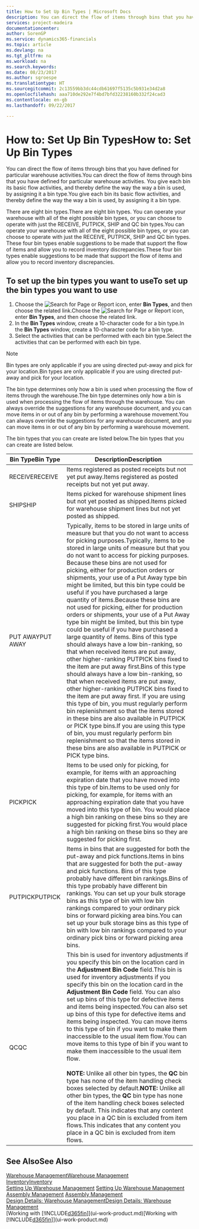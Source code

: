 ```yaml
---
title: How to Set Up Bin Types | Microsoft Docs
description: You can direct the flow of items through bins that you have defined for particular warehouse activities. You give each bin its basic flow activities, and thereby define the way the way a bin is used, by assigning it a bin type.
services: project-madeira
documentationcenter: 
author: SorenGP
ms.service: dynamics365-financials
ms.topic: article
ms.devlang: na
ms.tgt_pltfrm: na
ms.workload: na
ms.search.keywords: 
ms.date: 08/23/2017
ms.author: sgroespe
ms.translationtype: HT
ms.sourcegitcommit: 2c13559bb3dc44cdb61697f5135c5b931e34d2a8
ms.openlocfilehash: aaa710de292e7f4bd7bfd32238160b332f24cad3
ms.contentlocale: en-gb
ms.lasthandoff: 09/22/2017

---
```

# <a name="how-to-set-up-bin-types"></a><span data-ttu-id="c4838-104">How to: Set Up Bin Types</span><span class="sxs-lookup"><span data-stu-id="c4838-104">How to: Set Up Bin Types</span></span>
<span data-ttu-id="c4838-105">You can direct the flow of items through bins that you have defined for particular warehouse activities.</span><span class="sxs-lookup"><span data-stu-id="c4838-105">You can direct the flow of items through bins that you have defined for particular warehouse activities.</span></span> <span data-ttu-id="c4838-106">You give each bin its basic flow activities, and thereby define the way the way a bin is used, by assigning it a bin type.</span><span class="sxs-lookup"><span data-stu-id="c4838-106">You give each bin its basic flow activities, and thereby define the way the way a bin is used, by assigning it a bin type.</span></span>  

<span data-ttu-id="c4838-107">There are eight bin types.</span><span class="sxs-lookup"><span data-stu-id="c4838-107">There are eight bin types.</span></span> <span data-ttu-id="c4838-108">You can operate your warehouse with all of the eight possible bin types, or you can choose to operate with just the RECEIVE, PUTPICK, SHIP and QC bin types.</span><span class="sxs-lookup"><span data-stu-id="c4838-108">You can operate your warehouse with all of the eight possible bin types, or you can choose to operate with just the RECEIVE, PUTPICK, SHIP and QC bin types.</span></span> <span data-ttu-id="c4838-109">These four bin types enable suggestions to be made that support the flow of items and allow you to record inventory discrepancies.</span><span class="sxs-lookup"><span data-stu-id="c4838-109">These four bin types enable suggestions to be made that support the flow of items and allow you to record inventory discrepancies.</span></span>  

## <a name="to-set-up-the-bin-types-you-want-to-use"></a><span data-ttu-id="c4838-110">To set up the bin types you want to use</span><span class="sxs-lookup"><span data-stu-id="c4838-110">To set up the bin types you want to use</span></span>  
1.  <span data-ttu-id="c4838-111">Choose the ![Search for Page or Report](media/ui-search/search_small.png "Search for Page or Report icon") icon, enter **Bin Types**, and then choose the related link.</span><span class="sxs-lookup"><span data-stu-id="c4838-111">Choose the ![Search for Page or Report](media/ui-search/search_small.png "Search for Page or Report icon") icon, enter **Bin Types**, and then choose the related link.</span></span>  
2.  <span data-ttu-id="c4838-112">In the **Bin Types** window, create a 10-character code for a bin type.</span><span class="sxs-lookup"><span data-stu-id="c4838-112">In the **Bin Types** window, create a 10-character code for a bin type.</span></span>  
3.  <span data-ttu-id="c4838-113">Select the activities that can be performed with each bin type.</span><span class="sxs-lookup"><span data-stu-id="c4838-113">Select the activities that can be performed with each bin type.</span></span>  

> [!NOTE]  
>  <span data-ttu-id="c4838-114">Bin types are only applicable if you are using directed put-away and pick for your location.</span><span class="sxs-lookup"><span data-stu-id="c4838-114">Bin types are only applicable if you are using directed put-away and pick for your location.</span></span>  

<span data-ttu-id="c4838-115">The bin type determines only how a bin is used when processing the flow of items through the warehouse.</span><span class="sxs-lookup"><span data-stu-id="c4838-115">The bin type determines only how a bin is used when processing the flow of items through the warehouse.</span></span> <span data-ttu-id="c4838-116">You can always override the suggestions for any warehouse document, and you can move items in or out of any bin by performing a warehouse movement.</span><span class="sxs-lookup"><span data-stu-id="c4838-116">You can always override the suggestions for any warehouse document, and you can move items in or out of any bin by performing a warehouse movement.</span></span>  

<span data-ttu-id="c4838-117">The bin types that you can create are listed below.</span><span class="sxs-lookup"><span data-stu-id="c4838-117">The bin types that you can create are listed below.</span></span>  

|<span data-ttu-id="c4838-118">Bin Type</span><span class="sxs-lookup"><span data-stu-id="c4838-118">Bin Type</span></span>|<span data-ttu-id="c4838-119">Description</span><span class="sxs-lookup"><span data-stu-id="c4838-119">Description</span></span>|  
|------------------|---------------------------------------|  
|<span data-ttu-id="c4838-120">RECEIVE</span><span class="sxs-lookup"><span data-stu-id="c4838-120">RECEIVE</span></span>|<span data-ttu-id="c4838-121">Items registered as posted receipts but not yet put away.</span><span class="sxs-lookup"><span data-stu-id="c4838-121">Items registered as posted receipts but not yet put away.</span></span>|  
|<span data-ttu-id="c4838-122">SHIP</span><span class="sxs-lookup"><span data-stu-id="c4838-122">SHIP</span></span>|<span data-ttu-id="c4838-123">Items picked for warehouse shipment lines but not yet posted as shipped.</span><span class="sxs-lookup"><span data-stu-id="c4838-123">Items picked for warehouse shipment lines but not yet posted as shipped.</span></span>|  
|<span data-ttu-id="c4838-124">PUT AWAY</span><span class="sxs-lookup"><span data-stu-id="c4838-124">PUT AWAY</span></span>|<span data-ttu-id="c4838-125">Typically, items to be stored in large units of measure but that you do not want to access for picking purposes.</span><span class="sxs-lookup"><span data-stu-id="c4838-125">Typically, items to be stored in large units of measure but that you do not want to access for picking purposes.</span></span> <span data-ttu-id="c4838-126">Because these bins are not used for picking, either for production orders or shipments, your use of a Put Away type bin might be limited, but this bin type could be useful if you have purchased a large quantity of items.</span><span class="sxs-lookup"><span data-stu-id="c4838-126">Because these bins are not used for picking, either for production orders or shipments, your use of a Put Away type bin might be limited, but this bin type could be useful if you have purchased a large quantity of items.</span></span> <span data-ttu-id="c4838-127">Bins of this type should always have a low bin-ranking, so that when received items are put away, other higher-ranking PUTPICK bins fixed to the item are put away first.</span><span class="sxs-lookup"><span data-stu-id="c4838-127">Bins of this type should always have a low bin-ranking, so that when received items are put away, other higher-ranking PUTPICK bins fixed to the item are put away first.</span></span> <span data-ttu-id="c4838-128">If you are using this type of bin, you must regularly perform bin replenishment so that the items stored in these bins are also available in PUTPICK or PICK type bins.</span><span class="sxs-lookup"><span data-stu-id="c4838-128">If you are using this type of bin, you must regularly perform bin replenishment so that the items stored in these bins are also available in PUTPICK or PICK type bins.</span></span>|  
|<span data-ttu-id="c4838-129">PICK</span><span class="sxs-lookup"><span data-stu-id="c4838-129">PICK</span></span>|<span data-ttu-id="c4838-130">Items to be used only for picking, for example, for items with an approaching expiration date that you have moved into this type of bin.</span><span class="sxs-lookup"><span data-stu-id="c4838-130">Items to be used only for picking, for example, for items with an approaching expiration date that you have moved into this type of bin.</span></span> <span data-ttu-id="c4838-131">You would place a high bin ranking on these bins so they are suggested for picking first.</span><span class="sxs-lookup"><span data-stu-id="c4838-131">You would place a high bin ranking on these bins so they are suggested for picking first.</span></span>|  
|<span data-ttu-id="c4838-132">PUTPICK</span><span class="sxs-lookup"><span data-stu-id="c4838-132">PUTPICK</span></span>|<span data-ttu-id="c4838-133">Items in bins that are suggested for both the put-away and pick functions.</span><span class="sxs-lookup"><span data-stu-id="c4838-133">Items in bins that are suggested for both the put-away and pick functions.</span></span> <span data-ttu-id="c4838-134">Bins of this type probably have different bin rankings.</span><span class="sxs-lookup"><span data-stu-id="c4838-134">Bins of this type probably have different bin rankings.</span></span> <span data-ttu-id="c4838-135">You can set up your bulk storage bins as this type of bin with low bin rankings compared to your ordinary pick bins or forward picking area bins.</span><span class="sxs-lookup"><span data-stu-id="c4838-135">You can set up your bulk storage bins as this type of bin with low bin rankings compared to your ordinary pick bins or forward picking area bins.</span></span>|  
|<span data-ttu-id="c4838-136">QC</span><span class="sxs-lookup"><span data-stu-id="c4838-136">QC</span></span>|<span data-ttu-id="c4838-137">This bin is used for inventory adjustments if you specify this bin on the location card in the **Adjustment Bin Code** field.</span><span class="sxs-lookup"><span data-stu-id="c4838-137">This bin is used for inventory adjustments if you specify this bin on the location card in the **Adjustment Bin Code** field.</span></span> <span data-ttu-id="c4838-138">You can also set up bins of this type for defective items and items being inspected.</span><span class="sxs-lookup"><span data-stu-id="c4838-138">You can also set up bins of this type for defective items and items being inspected.</span></span> <span data-ttu-id="c4838-139">You can move items to this type of bin if you want to make them inaccessible to the usual item flow.</span><span class="sxs-lookup"><span data-stu-id="c4838-139">You can move items to this type of bin if you want to make them inaccessible to the usual item flow.</span></span><br /><br /> <span data-ttu-id="c4838-140">**NOTE:** Unlike all other bin types, the **QC** bin type has none of the item handling check boxes selected by default.</span><span class="sxs-lookup"><span data-stu-id="c4838-140">**NOTE:** Unlike all other bin types, the **QC** bin type has none of the item handling check boxes selected by default.</span></span> <span data-ttu-id="c4838-141">This indicates that any content you place in a QC bin is excluded from item flows.</span><span class="sxs-lookup"><span data-stu-id="c4838-141">This indicates that any content you place in a QC bin is excluded from item flows.</span></span>|  

## <a name="see-also"></a><span data-ttu-id="c4838-142">See Also</span><span class="sxs-lookup"><span data-stu-id="c4838-142">See Also</span></span>
[<span data-ttu-id="c4838-143">Warehouse Management</span><span class="sxs-lookup"><span data-stu-id="c4838-143">Warehouse Management</span></span>](warehouse-manage-warehouse.md)  
[<span data-ttu-id="c4838-144">Inventory</span><span class="sxs-lookup"><span data-stu-id="c4838-144">Inventory</span></span>](inventory-manage-inventory.md)  
<span data-ttu-id="c4838-145">[Setting Up Warehouse Management](warehouse-setup-warehouse.md)   </span><span class="sxs-lookup"><span data-stu-id="c4838-145">[Setting Up Warehouse Management](warehouse-setup-warehouse.md)   </span></span>  
<span data-ttu-id="c4838-146">[Assembly Management](assembly-assemble-items.md)  </span><span class="sxs-lookup"><span data-stu-id="c4838-146">[Assembly Management](assembly-assemble-items.md)  </span></span>  
[<span data-ttu-id="c4838-147">Design Details: Warehouse Management</span><span class="sxs-lookup"><span data-stu-id="c4838-147">Design Details: Warehouse Management</span></span>](design-details-warehouse-management.md)  
<span data-ttu-id="c4838-148">[Working with [!INCLUDE[d365fin](includes/d365fin_md.md)]](ui-work-product.md)</span><span class="sxs-lookup"><span data-stu-id="c4838-148">[Working with [!INCLUDE[d365fin](includes/d365fin_md.md)]](ui-work-product.md)</span></span>

